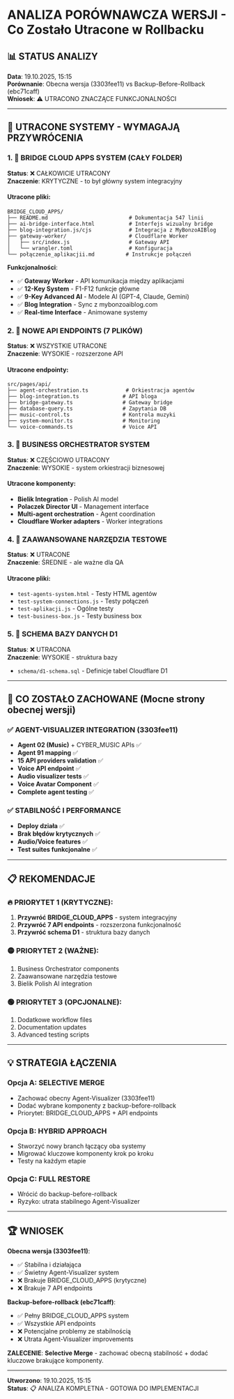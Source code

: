 # ANALIZA PORÓWNAWCZA WERSJI - Co Zostało Utracone w Rollbacku

## 📊 STATUS ANALIZY
**Data**: 19.10.2025, 15:15  
**Porównanie**: Obecna wersja (3303fee11) vs Backup-Before-Rollback (ebc71caff)  
**Wniosek**: ⚠️ UTRACONO ZNACZĄCE FUNKCJONALNOŚCI

---

## 🚨 UTRACONE SYSTEMY - WYMAGAJĄ PRZYWRÓCENIA

### 1. 🌉 BRIDGE CLOUD APPS SYSTEM (CAŁY FOLDER)
**Status**: ❌ CAŁKOWICIE UTRACONY  
**Znaczenie**: KRYTYCZNE - to był główny system integracyjny

#### Utracone pliki:
```
BRIDGE_CLOUD_APPS/
├── README.md                          # Dokumentacja 547 linii
├── ai-bridge-interface.html           # Interfejs wizualny bridge
├── blog-integration.js/cjs            # Integracja z MyBonzoAIBlog
├── gateway-worker/                    # Cloudflare Worker
│   ├── src/index.js                   # Gateway API
│   └── wrangler.toml                  # Konfiguracja
└── połączenie_aplikacjii.md          # Instrukcje połączeń
```

**Funkcjonalności**:
- ✅ **Gateway Worker** - API komunikacja między aplikacjami
- ✅ **12-Key System** - F1-F12 funkcje główne
- ✅ **9-Key Advanced AI** - Modele AI (GPT-4, Claude, Gemini)
- ✅ **Blog Integration** - Sync z mybonzoaiblog.com
- ✅ **Real-time Interface** - Animowane systemy

### 2. 🔗 NOWE API ENDPOINTS (7 PLIKÓW)
**Status**: ❌ WSZYSTKIE UTRACONE  
**Znaczenie**: WYSOKIE - rozszerzone API

#### Utracone endpointy:
```
src/pages/api/
├── agent-orchestration.ts            # Orkiestracja agentów
├── blog-integration.ts              # API bloga
├── bridge-gateway.ts                # Gateway bridge
├── database-query.ts                # Zapytania DB
├── music-control.ts                 # Kontrola muzyki
├── system-monitor.ts                # Monitoring
└── voice-commands.ts                # Voice API
```

### 3. 🤖 BUSINESS ORCHESTRATOR SYSTEM
**Status**: ❌ CZĘŚCIOWO UTRACONY  
**Znaczenie**: WYSOKIE - system orkiestracji biznesowej

#### Utracone komponenty:
- **Bielik Integration** - Polish AI model
- **Polaczek Director UI** - Management interface
- **Multi-agent orchestration** - Agent coordination
- **Cloudflare Worker adapters** - Worker integrations

### 4. 🧪 ZAAWANSOWANE NARZĘDZIA TESTOWE
**Status**: ❌ UTRACONE  
**Znaczenie**: ŚREDNIE - ale ważne dla QA

#### Utracone pliki:
- `test-agents-system.html` - Testy HTML agentów
- `test-system-connections.js` - Testy połączeń
- `test-aplikacji.js` - Ogólne testy
- `test-business-box.js` - Testy business box

### 5. 📁 SCHEMA BAZY DANYCH D1
**Status**: ❌ UTRACONA  
**Znaczenie**: WYSOKIE - struktura bazy

- `schema/d1-schema.sql` - Definicje tabel Cloudflare D1

---

## 🎯 CO ZOSTAŁO ZACHOWANE (Mocne strony obecnej wersji)

### ✅ AGENT-VISUALIZER INTEGRATION (3303fee11)
- **Agent 02 (Music)** + CYBER_MUSIC APIs ✅
- **Agent 91 mapping** ✅
- **15 API providers validation** ✅
- **Voice API endpoint** ✅
- **Audio visualizer tests** ✅
- **Voice Avatar Component** ✅
- **Complete agent testing** ✅

### ✅ STABILNOŚĆ I PERFORMANCE  
- **Deploy działa** ✅
- **Brak błędów krytycznych** ✅
- **Audio/Voice features** ✅
- **Test suites funkcjonalne** ✅

---

## 📋 REKOMENDACJE

### 🔥 PRIORYTET 1 (KRYTYCZNE):
1. **Przywróć BRIDGE_CLOUD_APPS** - system integracyjny
2. **Przywróć 7 API endpoints** - rozszerzona funkcjonalność
3. **Przywróć schema D1** - struktura bazy danych

### 🟡 PRIORYTET 2 (WAŻNE):
1. Business Orchestrator components
2. Zaawansowane narzędzia testowe
3. Bielik Polish AI integration

### 🟢 PRIORYTET 3 (OPCJONALNE):
1. Dodatkowe workflow files
2. Documentation updates
3. Advanced testing scripts

---

## 💡 STRATEGIA ŁĄCZENIA

### Opcja A: SELECTIVE MERGE
- Zachować obecny Agent-Visualizer (3303fee11)
- Dodać wybrane komponenty z backup-before-rollback
- Priorytet: BRIDGE_CLOUD_APPS + API endpoints

### Opcja B: HYBRID APPROACH  
- Stworzyć nowy branch łączący oba systemy
- Migrować kluczowe komponenty krok po kroku
- Testy na każdym etapie

### Opcja C: FULL RESTORE
- Wrócić do backup-before-rollback
- Ryzyko: utrata stabilnego Agent-Visualizer

---

## 🏆 WNIOSEK

**Obecna wersja (3303fee11)**: 
- ✅ Stabilna i działająca
- ✅ Świetny Agent-Visualizer system  
- ❌ Brakuje BRIDGE_CLOUD_APPS (krytyczne)
- ❌ Brakuje 7 API endpoints

**Backup-before-rollback (ebc71caff)**:
- ✅ Pełny BRIDGE_CLOUD_APPS system
- ✅ Wszystkie API endpoints
- ❌ Potencjalne problemy ze stabilnością
- ❌ Utrata Agent-Visualizer improvements

**ZALECENIE**: **Selective Merge** - zachować obecną stabilność + dodać kluczowe brakujące komponenty.

---

**Utworzono**: 19.10.2025, 15:15  
**Status**: 📋 ANALIZA KOMPLETNA - GOTOWA DO IMPLEMENTACJI
